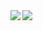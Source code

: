 <img align="left" src="https://github-readme-stats.vercel.app/api?username=danielskjo&count_private=true&show_icons=true&theme=algolia" />
<img src="https://github-readme-stats.vercel.app/api/top-langs/?username=danielskjo&show_icons=true&theme=algolia" />
